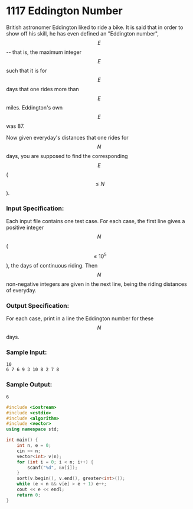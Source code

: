 # 1117 Eddington Number
British astronomer Eddington liked to ride a bike. It is said that in order to show off his skill, he has even defined an "Eddington number", $$E$$ -- that is, the maximum integer $$E$$ such that it is for $$E$$ days that one rides more than $$E$$ miles. Eddington's own $$E$$ was 87.

Now given everyday's distances that one rides for $$N$$ days, you are supposed to find the corresponding $$E$$ ($$\le N$$).

### Input Specification:

Each input file contains one test case. For each case, the first line gives a positive integer $$N$$ ($$\le 10^5$$), the days of continuous riding. Then $$N$$ non-negative integers are given in the next line, being the riding distances of everyday.

### Output Specification:

For each case, print in a line the Eddington number for these $$N$$ days.

### Sample Input:
```in
10
6 7 6 9 3 10 8 2 7 8
```

### Sample Output:
```out
6
```

```cpp
#include <iostream>
#include <cstdio>
#include <algorithm>
#include <vector>
using namespace std;

int main() {
	int n, e = 0;
	cin >> n;
	vector<int> v(n);
	for (int i = 0; i < n; i++) {
		scanf("%d", &v[i]);
	}
	sort(v.begin(), v.end(), greater<int>());
	while (e < n && v[e] > e + 1) e++;
	cout << e << endl;
	return 0;
}
```